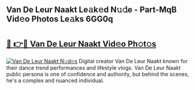 ## Van De Leur Naakt Le𝚊k𝚎d N𝚞𝚍e - Part-MqB Vid𝚎o Photos Le𝚊ks 6GG0q

# <h2><a href="http://fbasy9z.evod.top/?m=Van+De+Leur+Naakt">🔗 👉🔴 Van De Leur Naakt Vid𝚎o Ph𝚘t𝚘s</a></h2>

[![Van De Leur Naakt N𝚞d𝚎s](https://i.imgur.com/8V9OHl7.gif)](http://fbasy9z.evod.top/?m=Van+De+Leur+Naakt)
Digital creator Van De Leur Naakt known for their dance trend performances and lifestyle vlogs. Van De Leur Naakt public persona is one of confidence and authority, but behind the scenes, he's a complex and nuanced individual. 
